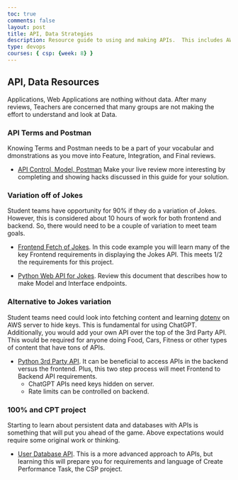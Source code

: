 ```yaml
---
toc: true
comments: false
layout: post
title: API, Data Strategies
description: Resource guide to using and making APIs.  This includes AWS, Postman, 3rd Party APIs, and Code expertise.
type: devops
courses: { csp: {week: 8} }
---
```


## API, Data Resources

Applications, Web Applications are nothing without data.  After many reviews, Teachers are concerned that many groups are not making the effort to understand and look at Data. 

### API Terms and Postman

Knowing Terms and Postman needs to be a part of your vocabular and dmonstrations as you move into Feature, Integration, and Final reviews.  

- [API Control, Model, Postman](https://nighthawkcoders.github.io/APCSP/2023/01/19/PBL-control.html)  Make your live review more interesting by completing and showing hacks discussed in this guide for your solution.

### Variation off of Jokes

Student teams have opportunity for 90% if they do a variation of Jokes.  However, this is considered about 10 hours of work for both frontend and backend.   So, there would need to be a couple of variation to meet team goals.

- [Frontend Fetch of Jokes](https://nighthawkcoders.github.io/APCSP/techtalk/webfrontend).  In this code example you will learn many of the key Frontend requirements in displaying the Jokes API.  This meets 1/2 the requirements for this project.

- [Python Web API for Jokes](https://nighthawkcoders.github.io/APCSP/techtalk/webapi).  Review this document that describes how to make Model and Interface endpoints.

### Alternative to Jokes variation

Student teams need could look into fetching content and learning [dotenv](https://pypi.org/project/python-dotenv/) on AWS server to hide keys.  This is fundamental for using ChatGPT.  Additionally, you would add your own API over the top of the 3rd Party API.  This would be required for anyone doing Food, Cars, Fitness or other types of content that have tons of APIs.

- [Python 3rd Party API](https://nighthawkcoders.github.io/APCSP/techtalk/rapidapi).  It can be beneficial to access APIs in the backend versus the frontend.  Plus, this two step process will meet Frontend to Backend API requirements.
  - ChatGPT APIs need keys hidden on server.
  - Rate limits can be controlled on backend.

### 100% and CPT project

Starting to learn about persistent data and databases with APIs is something that will put you ahead of the game.  Above expectations would require some original work or thinking.  

- [User Database API](https://nighthawkcoders.github.io/APCSP/2023/04/11/AP-writeup-sample.html).  This is a more advanced approach to APIs, but learning this will prepare you for requirements and language of Create Performance Task, the CSP project.
